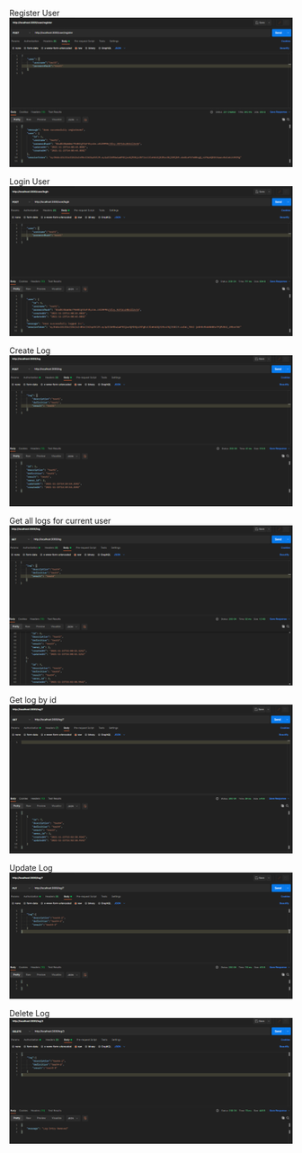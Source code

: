 Register User
![Register User](./assets/register.png)


Login User
![Login User](./assets/login.png)


Create Log
![Create Log](./assets/create.png)


Get all logs for current user
![Get All Logs](./assets/getAll.png)


Get log by id
![Get By Id](./assets/getId.png)


Update Log
![Update Log](./assets/update.png)


Delete Log
![Delete Log](./assets/delete.png)